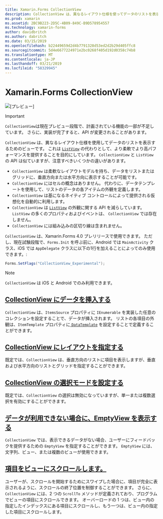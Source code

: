 ```yaml
---
title: Xamarin.Forms CollectionView
description: CollectionView は、異なるレイアウト仕様を使ってデータのリストを表示するための柔軟で高パフォーマンスなビューです。
ms.prod: xamarin
ms.assetid: 2BC9B223-2D5C-4B09-849C-B9D578954557
ms.technology: xamarin-forms
author: davidbritch
ms.author: dabritch
ms.date: 03/15/2019
ms.openlocfilehash: b22449659d2d4b7791328d53ed2d2b29d405ffc8
ms.sourcegitcommit: 5d4e6677224971e2bc0268f405d192d0358c74b8
ms.translationtype: MT
ms.contentlocale: ja-JP
ms.lasthandoff: 03/21/2019
ms.locfileid: "58329945"
---
```

# <a name="xamarinforms-collectionview"></a>Xamarin.Forms CollectionView

![[プレビュー]](~/media/shared/preview.png)

> [!IMPORTANT]
> `CollectionView`は現在プレビュー段階で、計画されている機能の一部が不足しています。 さらに、実装が完了すると、API が変更されることがあります。

`CollectionView` は、異なるレイアウト仕様を使用してデータのリストを表示するためのビューです。 これは [ `ListView`](xref:Xamarin.Forms.ListView) の代わりとして、より柔軟でより高パフォーマンスを提供することを目的にしています。 `CollectionView` と `ListView` の API は似ていますが、注意すべきいくつかの違いがあります。

- `CollectionView` は柔軟なレイアウトモデルを持ち、データをリストまたはグリッドに、垂直方向または水平方向に表示することが可能です。
- `CollectionView` にはセルの概念はありません。 代わりに、データテンプレートを使用して、リストのデータの各アイテムの外観を定義します。
- `CollectionView` は基になるネイティブ コントロールによって提供される仮想化を自動的に利用します。
- `CollectionView` は [ `ListView`](xref:Xamarin.Forms.ListView) の外観に関する API を減らしています。 `ListView` の多くのプロパティおよびイベントは、 `CollectionView` では存在しません。
- `CollectionView` には組み込みの区切り線は含まれません。

`CollectionView` は、Xamarin.Forms 4.0 プレリリースで使用できます。 ただし、現在試験段階で、`Forms.Init` を呼ぶ前に、Android では `MainActivity` クラス、iOS では `AppDelegate` クラスに以下の1行を加えることによってのみ使用できます。:

```csharp
Forms.SetFlags("CollectionView_Experimental");
```

> [!NOTE]
> `CollectionView` は iOS と Android でのみ利用できます。

## <a name="populate-collectionview-with-datapopulate-datamd"></a>[ CollectionView にデータを挿入する ](populate-data.md)

`CollectionView` は、`ItemsSource` プロパティに `IEnumerable` を実装した任意のコレクションを設定することで、データが挿入されます。 リストの各項目の外観は、`ItemTemplate` プロパティに[ `DataTemplate`](xref:Xamarin.Forms.DataTemplate) を設定することで定義することができます。

## <a name="specify-collectionview-layoutlayoutmd"></a>[CollectionView にレイアウトを指定する ](layout.md)

既定では、`CollectionView` は、垂直方向のリストに項目を表示しますが、垂直および水平方向のリストとグリッドを指定することができます。

## <a name="set-collectionview-selection-modeselectionmd"></a>[CollectionView の選択モードを設定する ](selection.md)

既定では、`CollectionView` の選択は無効になっていますが、単一または複数選択を有効にすることができます。

## <a name="display-an-emptyview-when-data-is-unavailableemptyviewmd"></a>[データが利用できない場合に、EmptyView を表示する ](emptyview.md)

`CollectionView` では、表示できるデータがない場合、ユーザーにフィードバックを提供するための `EmptyView` を指定することができます。 `EmptyView` には、文字列、ビュー、または複数のビューが使用できます。

## <a name="scroll-an-item-into-viewscrollingmd"></a>[項目をビューにスクロールします。](scrolling.md)

ユーザーが、スクロールを開始するためにスワイプした場合に、項目が完全に表示されるように、スクロールの終了位置を制御することができます。 さらに、 `CollectionView` には、2 つの `ScrollTo` メソッドが定義されており、プログラムでビューの項目にスクロールできます。 オーバーロードの 1 つは、ビュー内の指定したインデックスにある項目にスクロールし、もう一つは、ビュー内の指定した項目にスクロールします。
